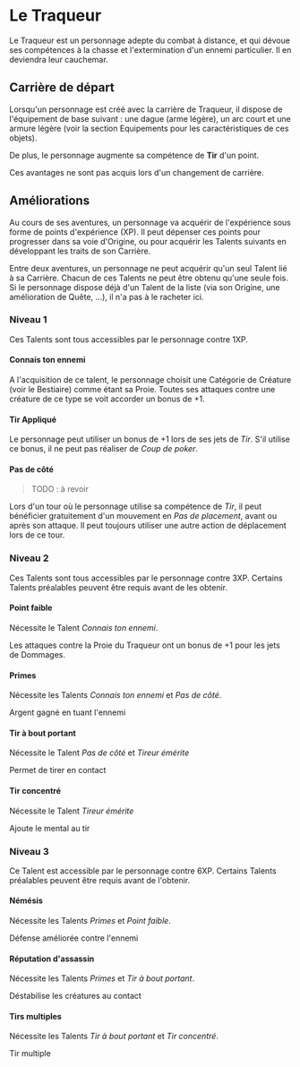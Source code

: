 # Le Traqueur



Le Traqueur est un personnage adepte du combat à distance, et qui dévoue ses compétences à la chasse et l'extermination d'un ennemi particulier. Il en deviendra leur cauchemar.

## Carrière de départ

Lorsqu'un personnage est créé avec la carrière de Traqueur, il dispose de l'équipement de base suivant : une dague (arme légère), un arc court et une armure légère (voir la section Equipements pour les caractéristiques de ces objets).

De plus, le personnage augmente sa compétence de **Tir** d'un point.

Ces avantages ne sont pas acquis lors d'un changement de carrière.

## Améliorations

Au cours de ses aventures, un personnage va acquérir de l'expérience sous forme de points d'expérience (XP). Il peut dépenser ces points pour progresser dans sa voie d'Origine, ou pour acquérir les Talents suivants en développant les traits de son Carrière.

Entre deux aventures, un personnage ne peut acquérir qu'un seul Talent lié à sa Carrière. Chacun de ces Talents ne peut être obtenu qu'une seule fois. Si le personnage dispose déjà d'un Talent de la liste (via son Origine, une amélioration de Quête, ...), il n'a pas à le racheter ici.

### Niveau 1

Ces Talents sont tous accessibles par le personnage contre 1XP.

#### Connais ton ennemi

A l'acquisition de ce talent, le personnage choisit une Catégorie de Créature (voir le Bestiaire) comme étant sa Proie. Toutes ses attaques contre une créature de ce type se voit accorder un bonus de +1.

#### Tir Appliqué

Le personnage peut utiliser un bonus de +1 lors de ses jets de _Tir_. S'il utilise ce bonus, il ne peut pas réaliser de _Coup de poker_.

#### Pas de côté

> TODO : à revoir

Lors d'un tour où le personnage utilise sa compétence de _Tir_, il peut bénéficier gratuitement d'un mouvement en _Pas de placement_, avant ou après son attaque. Il peut toujours utiliser une autre action de déplacement lors de ce tour.

### Niveau 2

Ces Talents sont tous accessibles par le personnage contre 3XP. Certains Talents préalables peuvent être requis avant de les obtenir.

#### Point faible

Nécessite le Talent _Connais ton ennemi_.

Les attaques contre la Proie du Traqueur ont un bonus de +1 pour les jets de Dommages.

#### Primes

Nécessite les Talents _Connais ton ennemi_ et _Pas de côté_.

Argent gagné en tuant l'ennemi

#### Tir à bout portant

Nécessite le Talent _Pas de côté_ et _Tireur émérite_

Permet de tirer en contact

#### Tir concentré

Nécessite le Talent _Tireur émérite_

Ajoute le mental au tir

### Niveau 3

Ce Talent est accessible par le personnage contre 6XP. Certains Talents préalables peuvent être requis avant de l'obtenir.

#### Némésis

Nécessite les Talents _Primes_ et _Point faible_.

Défense améliorée contre l'ennemi

#### Réputation d'assassin

Nécessite les Talents _Primes_ et _Tir à bout portant_.

Déstabilise les créatures au contact

#### Tirs multiples

Nécessite les Talents _Tir à bout portant_ et _Tir concentré_.

Tir multiple
